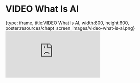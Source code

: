 # VIDEO What Is AI
 
{type: iframe, title:VIDEO What Is AI, width:800, height:600, poster:resources/chapt_screen_images/video-what-is-ai.png}
![](https://hutchdatascience.org/AI_for_Decision_Makers/no_toc/video-what-is-ai.html)
 

 

